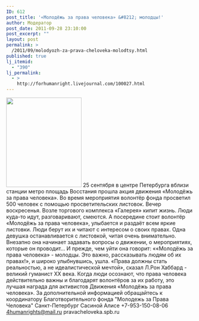 ```yaml
---
ID: 612
post_title: '«Молодёжь за права человека» &#8212; молодцы!'
author: Модератор
post_date: 2011-09-28 23:10:00
post_excerpt: ""
layout: post
permalink: >
  /2011/09/molodyozh-za-prava-cheloveka-molodtsy.html
published: true
lj_itemid:
  - "390"
lj_permalink:
  - >
    http://forhumanright.livejournal.com/100027.html
---
```

<a href="http://pics.livejournal.com/forhumanright/pic/00008r2h/"><img src="http://pics.livejournal.com/forhumanright/pic/00008r2h" width="202" height="240" border='0'/></a> 25 сентября в центре Петербурга вблизи станции метро площадь Восстания прошла акция движения «Молодёжь за права человека». Во время мероприятия волонтёр фонда просветил 500 человек с помощью просветительских листовок.
Вечер воскресенья. Возле торгового комплекса «Галерея» кипит жизнь. Люди куда-то идут, разговаривают, смеются. А посередине стоит волонтёр «Молодёжь за права человека», улыбается и раздаёт всем яркие листовки. Люди берут их и читают с интересом о своих правах. Одна девушка останавливается с листовкой, читая очень внимательно. Внезапно она начинает задавать вопросы о движении, о мероприятиях, которые он проводит... И прежде, чем уйти она говорит: ««Молодёжь за права человека» - молодцы. Это важно, рассказывать людям об их правах!», и широко улыбнувшись, ушла.
«Права должны стать реальностью, а не идеалистической мечтой», сказал Л.Рон Хаббард - великий гуманист ХХ века. Когда люди осознают, что права человека действительно важны и благодарят волонтёров за их работу, это лучшая награда для активистов Движения «Молодёжь за права человека».
За дополнительной информацией обращайтесь к координатору
Благотворительного фонда
"Молодежь за Права Человека" Санкт-Петербург 
Сасиной Алисе 
+7-953-150-08-06 
4humanrights@mail.ru
pravacheloveka.spb.ru